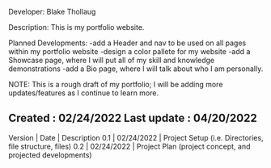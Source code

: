 Developer: Blake Thollaug

Description: This is my portfolio website.

Planned Developments:
-add a Header and nav to be used on all pages within my portfolio website
-design a color pallete for my website
-add a Showcase page, where I will put all of my skill and knowledge demonstrations
-add a Bio page, where I will talk about who I am personally.

NOTE: This is a rough draft of my portfolio; I will be adding more updates/features as I continue to learn more.

Created     : 02/24/2022
Last update : 04/20/2022
-----------------------------------------------
Version     |   Date        |   Description
0.1         |   02/24/2022  |   Project Setup (i.e. Directories, file structure, files)
0.2         |   02/24/2022  |   Project Plan (project concept, and projected developments)
